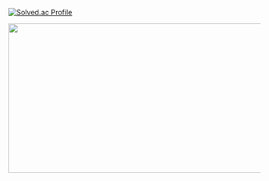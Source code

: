 [![Solved.ac Profile](http://mazassumnida.wtf/api/v2/generate_badge?boj=qq221qq)](https://solved.ac/qq221qq/)



<a href="https://github.com/devxb/gitanimals">
<img
  src="https://render.gitanimals.org/farms/SeoungMinHwang"
  width="600"
  height="300"
/>
</a>
